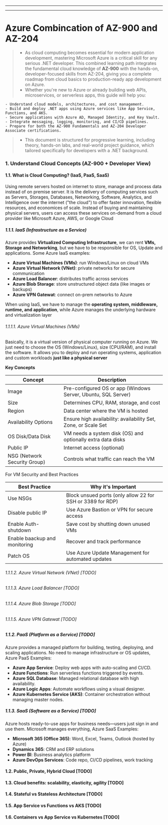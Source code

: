 >
>
>

---
---

# Azure Combincation of AZ-900 and AZ-204

> - As cloud computing becomes essential for modern application development, mastering Microsoft Azure is a critical skill for any serious .NET developer. This combined learning path integrates the fundamental cloud knowledge of **AZ-900** with the hands-on, developer-focused skills from AZ-204, giving you a complete roadmap from cloud basics to production-ready app development on Azure.
> - Whether you're new to Azure or already building web APIs, microservices, or serverless apps, this guide will help you:

    - Understand cloud models, architectures, and cost management.
    - Build and deploy .NET apps using Azure services like App Service, Functions, and AKS.
    - Secure applications with Azure AD, Managed Identity, and Key Vault.
    - Integrate messaging, logging, monitoring, and CI/CD pipelines.
    - Prepare for both the AZ-900 Fundamentals and AZ-204 Developer Associate certifications.
> - This document is structured for progressive learning, including theory, hands-on labs, and real-world project guidance, which tailored specifically for developers with a .NET background.

### 1. Understand Cloud Concepts (AZ-900 + Developer View)
#### 1.1. What is Cloud Computing? (IaaS, PaaS, SaaS)
Using remote servers hosted on internet to store, manage and process data instead of on premise server. It is the delivery of computing services such as Servers, Storages, Databases, Networking, Software, Analytics, and Intelligence over the internet ("the cloud") to offer faster innovation, flexible resources, and economices of scale. Instead of buying and maintaining physical servers, users can access these services on-demand from a cloud provider like Microsoft Azure, AWS, or Google Cloud

##### 1.1.1. IaaS (Infrastructure as a Service)

Azure provides **Virtualized Computing Infrastructure**, we can rent **VMs, Storage and Networking**, but we have to be responsible for OS, Update and applications. Some Azure IaaS examples:
- **Azure Virtual Machines (VMs)**: run Windows/Linux on cloud VMs
- **Azure Virtual Network (VNet)**: private networks for secure communication
- **Azure Load Balancer**: distributes traffic across services
- **Azure Blob Storage**: store unstructured object data (like images or backups)
- **Azure VPN Gatewat**: connect on-prem networks to Azure

When using IaaS, we have to manage the **operating system, middleware, runtime, and application**, while Azure manages the underlying hardware and virtualization layer

###### 1.1.1.1. Azure Virtual Machines (VMs)

Basically, it is a virtual version of physical computer running on Azure. We just need to choose the OS (Windows/Linux), size (CPU/RAM), and install the software. It allows you to deploy and run operating systems, application and custom workloads **just like a physical server**

**Key Concepts**

| Concept | Description | 
| --- | --- |
| Image | Pre-configured OS or app (Windows Server, Ubuntu, SQL Server) | 
| Size | Determines CPU, RAM, storage, and cost |
| Region | Data center where the VM is hosted | 
| Availability Options | Ensure high availability: availability Set, Zone, or Scale Set | 
| OS Disk/Data Disk | VM needs a system disk (OS) and optionally extra data disks | 
| Public IP | Internet access (optional) | 
| NSG (Network Security Group) | Controls what traffic can reach the VM | 

For VM Security and Best Practices

| Best Practice | Why it's Important |
| --- | --- |
| Use NSGs | Block unsued ports (only allow 22 for SSH or 3389 for RDP) |
| Disable public IP | Use Azure Bastion or VPN for secure access |
| Enable Auth-shutdown | Save cost by shutting down unused VMs |
| Enable baackup and monitoring | Recover and track performance |
| Patch OS | Use Azure Update Management for automated updates |

###### 1.1.1.2. Azure Virtual Network (VNet) [TODO]
###### 1.1.1.3. Azure Load Balancer [TODO]
###### 1.1.1.4. Azure Blob Storage [TODO]
###### 1.1.1.5. Azure VPN Gatewat [TODO]



##### 1.1.2. PaaS (Platform as a Service) [TODO]
Azure provides a managed platform for building, testing, deploying, and scaling applications. No need to manage infrastructure or OS updates, Azure PaaS Examples:
- **Azure App Service**: Deploy web apps with auto-scaling and CI/CD.
- **Azure Functions**: Run serverless functions triggered by events.
- **Azure SQL Database**: Managed relational database with high availability.
- **Azure Logic Apps**: Automate workflows using a visual designer.
- **Azure Kubernetes Service (AKS)**: Container orchestration without managing master nodes.

##### 1.1.3. SaaS (Software as a Service) [TODO]
Azure hosts ready-to-use apps for business needs—users just sign in and use them. Microsoft manages everything, Azure SaaS Examples:
- **Microsoft 365 (Office 365)**: Word, Excel, Teams, Outlook (hosted by Azure)
- **Dynamics 365**: CRM and ERP solutions
- **Power BI**: Business analytics platform
- **Azure DevOps Services**: Code repo, CI/CD pipelines, work tracking

#### 1.2. Public, Private, Hybrid Cloud [TODO]
#### 1.3. Cloud benefits: scalability, elasticity, agility [TODO]
#### 1.4. Stateful vs Stateless Architecture [TODO]
#### 1.5. App Service vs Functions vs AKS [TODO]
#### 1.6. Containers vs App Service vs Kubernetes [TODO]